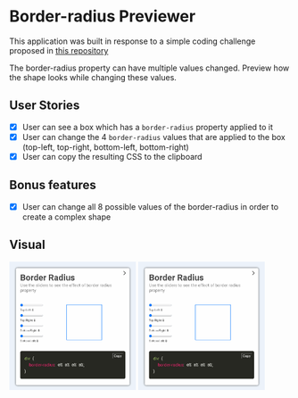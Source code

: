 # Border-radius Previewer

This application was built in response to a simple coding challenge proposed in [this repository](https://github.com/florinpop17/app-ideas/blob/master/Projects/1-Beginner/Border-Radius-Previewer.md)

The border-radius property can have multiple values changed. Preview how the shape looks while changing these values.

## User Stories

-   [x] User can see a box which has a `border-radius` property applied to it
-   [x] User can change the 4 `border-radius` values that are applied to the box (top-left, top-right, bottom-left, bottom-right)
-   [x] User can copy the resulting CSS to the clipboard

## Bonus features

-   [x] User can change all 8 possible values of the border-radius in order to create a complex shape

## Visual

<p float="left">
<img src="https://github.com/viQcinese/documentation/blob/master/border-radius/border-radius1.gif?raw=true" width="45%" height="45%"/>
<img src="https://github.com/viQcinese/documentation/blob/master/border-radius/border-radius2.gif?raw=true" width="45%" height="45%"/>
</p>
